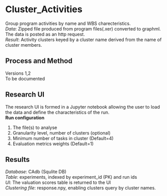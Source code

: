# Cluster_Activities

Group program activities by name and WBS charecteristics.  
*Data*: Zipped file produced from program files(.xer) converted to graphml.  
The data is posted as an http request.   
*Result*: Activity clusters keyed by a cluster name derived from the name of cluster members.  
## Process and Method 
Versions 1,2  
To be documented  
## Research UI  
The research UI is formed in a Jupyter notebook allowing the user to load the data and define the characteristics of the run.  
**Run configuration**  
1. The file(s) to analyse
2. Granularity level, number of clusters (optional)  
3. Minimum number of tasks in cluster (Default=4)
4. Evaluation metrics weights (Default=1)   

## Results 
*Database*: CAdb (Squlite DB)  
*Table*: experiments, indexed by experiment_id (PK) and run ids      
*UI*: The valuation scores table is returned to the UI   
*Clustering file*: response.npy, enabling clusters query by cluster names.  






